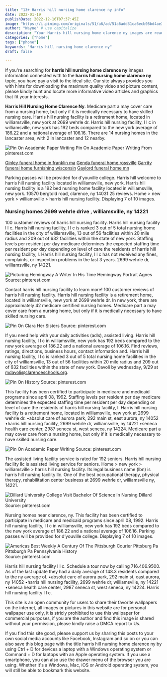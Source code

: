 ```yaml
---
title: "13+ Harris hill nursing home clarence ny info"
date: 2022-01-19
publishDate: 2022-12-16T07:37:45Z
image: "https://i.pinimg.com/originals/51/a6/ad/51a6add31ca6ecb05bd4ae3dae25f4b3.jpg"
author: "Wayne" # use capitalize
description: "Your Harris hill nursing home clarence ny images are ready. Harris hill nursing home clarence ny are a topic that is being searched for and liked by netizens now. You can Get the Harris hill nursing home clarence ny files here. Get all free vectors."
categories: ["home"]
tags: ["phone"]
keywords: "Harris hill nursing home clarence ny"
draft: false

---
```


If you're searching for **harris hill nursing home clarence ny** images information connected with to the **harris hill nursing home clarence ny** topic, you have pay a visit to the ideal  site.  Our site always  provides you with  hints  for downloading  the maximum  quality video and picture  content, please kindly hunt and locate more informative video articles and graphics  that fit your interests.

**Harris Hill Nursing Home Clarence Ny**. Medicare part a may cover care from a nursing home, but only if it is medically necessary to have skilled nursing care. Harris hill nursing facility is a retirement home, located in williamsville, new york at 2699 wehrle dr. Harris hill nursing facility, l l c in williamsville, new york has 192 beds compared to the new york average of 186.22 and a national average of 106.16. There are 14 nursing homes in the lancaster area, with 2 in lancaster and 12 nearby.

![Pin On Academic Paper Writing](https://i.pinimg.com/originals/4b/5a/b6/4b5ab63c5bcf16db4907e968706ace8e.png "Pin On Academic Paper Writing")
Pin On Academic Paper Writing From pinterest.com

[Ginley funeral home in franklin ma](/ginley-funeral-home-in-franklin-ma/)
[Genda funeral home rossville](/genda-funeral-home-rossville/)
[Garrity funeral home furnishing wisconsin](/garrity-funeral-home-furnishing-wisconsin/)
[Gaylord funeral home mn](/gaylord-funeral-home-mn/)

Parking passes will be provided for d’youville college. Harris hill welcome to harris hill nursing facility located in williamsville, new york. Harris hill nursing facility is a 192 bed nursing home facility located in williamsville, new york. 10570 bergtold road, clarence, ny 14031 25 reviews. Home &gt; new york &gt; williamsville &gt; harris hill nursing facility. Displaying 7 of 10 images.

### Nursing homes 2699 wehrle drive , williamsville, ny 14221

100 customer reviews of harris hill nursing facility. Harris hill nursing facility l l c. Harris hill nursing facility, l l c is ranked 3 out of 5 total nursing home facilities in the city of williamsville, 13 out of 56 facilities within 20 mile radius and 209 out of 632 facilities within the state of new york. Staffing levels per resident per day medicare determines the expected staffing time per resident per day depending on level of care the residents of harris hill nursing facility, l. Harris hill nursing facility, l l c has not received any fines, complaints, or inspection problems in the last 3 years. 2699 wehrle dr, williamsville, ny 14221.


![Picturing Hemingway A Writer In His Time Hemingway Portrait Agnes](https://i.pinimg.com/236x/3f/79/fb/3f79fbbde5264bbd26c62e7c4f0594c9.jpg "Picturing Hemingway A Writer In His Time Hemingway Portrait Agnes")
Source: pinterest.com

Contact harris hill nursing facility to learn more! 100 customer reviews of harris hill nursing facility. Harris hill nursing facility is a retirement home, located in williamsville, new york at 2699 wehrle dr. In new york, there are approximately 42 medicare certified nursing homes. Medicare part a may cover care from a nursing home, but only if it is medically necessary to have skilled nursing care.

![Pin On Clara Her Sisters](https://i.pinimg.com/736x/1c/42/18/1c42180e836cce8bbb13eb7d2b731682--bataan-nurses.jpg "Pin On Clara Her Sisters")
Source: pinterest.com

If you need help with your daily activities (adls), assisted living. Harris hill nursing facility, l l c in williamsville, new york has 192 beds compared to the new york average of 186.22 and a national average of 106.16. Find reviews, ratings, directions, business hours, contact information and. Harris hill nursing facility, l l c is ranked 3 out of 5 total nursing home facilities in the city of williamsville, 13 out of 56 facilities within 20 mile radius and 209 out of 632 facilities within the state of new york. Davoli by wednesday, 9/29 at mdavoli@clarenceschools.org.

![Pin On History](https://i.pinimg.com/originals/0c/10/f5/0c10f5b2f655fc22c6b7b7f2a9ebc87e.jpg "Pin On History")
Source: pinterest.com

This facility has been certified to participate in medicare and medicaid programs since april 08, 1992. Staffing levels per resident per day medicare determines the expected staffing time per resident per day depending on level of care the residents of harris hill nursing facility, l. Harris hill nursing facility is a retirement home, located in williamsville, new york at 2699 wehrle dr. •absolut care of aurora park, 292 main st, east aurora, ny 14052 •harris hill nursing facility, 2699 wehrle dr, williamsville, ny 14221 •seneca health care center, 2987 seneca st, west seneca, ny 14224. Medicare part a may cover care from a nursing home, but only if it is medically necessary to have skilled nursing care.

![Pin On Academic Paper Writing](https://i.pinimg.com/originals/4b/5a/b6/4b5ab63c5bcf16db4907e968706ace8e.png "Pin On Academic Paper Writing")
Source: pinterest.com

The assisted living facility service is rated for 192 seniors. Harris hill nursing facility llc is assisted living service for seniors. Home &gt; new york &gt; williamsville &gt; harris hill nursing facility. Its legal business name (lbn) is harris hill nursing facility llc. One of the best occupational therapy, physical therapy, rehabilitation center business at 2699 wehrle dr, williamsville ny, 14221.

![Dillard University College Visit Bachelor Of Science In Nursing Dillard University](https://i.pinimg.com/originals/79/17/ff/7917ff7241045c272507dab97c9a14d8.jpg "Dillard University College Visit Bachelor Of Science In Nursing Dillard University")
Source: pinterest.com

Nursing homes near clarence, ny. This facility has been certified to participate in medicare and medicaid programs since april 08, 1992. Harris hill nursing facility, l l c in williamsville, new york has 192 beds compared to the new york average of 186.22 and a national average of 106.16. Parking passes will be provided for d’youville college. Displaying 7 of 10 images.

![Americas Best Weekly A Century Of The Pittsburgh Courier Pittsburg Pa Pittsburgh Pa Pennsylvania History](https://i.pinimg.com/originals/51/a6/ad/51a6add31ca6ecb05bd4ae3dae25f4b3.jpg "Americas Best Weekly A Century Of The Pittsburgh Courier Pittsburg Pa Pittsburgh Pa Pennsylvania History")
Source: pinterest.com

Harris hill nursing facility l l c. Schedule a tour now by calling 716.406.9500. As of the last update they had a daily average of 148.3 residents compared to the ny average of. •absolut care of aurora park, 292 main st, east aurora, ny 14052 •harris hill nursing facility, 2699 wehrle dr, williamsville, ny 14221 •seneca health care center, 2987 seneca st, west seneca, ny 14224. Harris hill nursing facility l l c.

This site is an open community for users to share their favorite wallpapers on the internet, all images or pictures in this website are for personal wallpaper use only, it is stricly prohibited to use this wallpaper for commercial purposes, if you are the author and find this image is shared without your permission, please kindly raise a DMCA report to Us.

If you find this site good, please support us by sharing this posts to your own social media accounts like Facebook, Instagram and so on or you can also save this blog page with the title harris hill nursing home clarence ny by using Ctrl + D for devices a laptop with a Windows operating system or Command + D for laptops with an Apple operating system. If you use a smartphone, you can also use the drawer menu of the browser you are using. Whether it's a Windows, Mac, iOS or Android operating system, you will still be able to bookmark this website.
